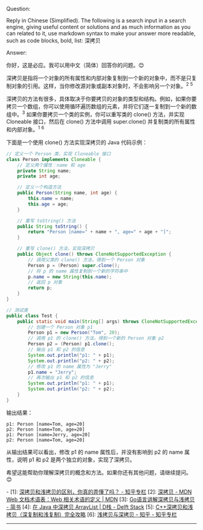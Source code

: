 Question:

Reply in Chinese (Simplified).
The following is a search input in a search engine, giving useful content or solutions and as much information as you can related to it, use markdown syntax to make your answer more readable, such as code blocks, bold, list:
深拷贝

Answer:

你好，这是必应。我可以用中文（简体）回答你的问题。😊

深拷贝是指将一个对象的所有属性和内部对象复制到一个新的对象中，而不是只复制对象的引用。这样，当你修改源对象或副本对象时，不会影响另一个对象。<sup>2</sup> <sup>5</sup>

深拷贝的方法有很多，具体取决于你要拷贝的对象的类型和结构。例如，如果你要拷贝一个数组，你可以使用循环遍历数组的元素，并将它们逐一复制到一个新的数组中。<sup>3</sup> 如果你要拷贝一个类的实例，你可以重写类的 clone() 方法，并实现 Cloneable 接口，然后在 clone() 方法中调用 super.clone() 并复制类的所有属性和内部对象。<sup>1</sup> <sup>6</sup>

下面是一个使用 clone() 方法实现深拷贝的 Java 代码示例：

```java
// 定义一个 Person 类，实现 Cloneable 接口
class Person implements Cloneable {
    // 定义两个属性：name 和 age
    private String name;
    private int age;

    // 定义一个构造方法
    public Person(String name, int age) {
        this.name = name;
        this.age = age;
    }

    // 重写 toString() 方法
    public String toString() {
        return "Person [name=" + name + ", age=" + age + "]";
    }

    // 重写 clone() 方法，实现深拷贝
    public Object clone() throws CloneNotSupportedException {
        // 调用父类的 clone() 方法，得到一个 Person 对象
        Person p = (Person) super.clone();
        // 将 p 的 name 属性复制到一个新的字符串中
        p.name = new String(this.name);
        // 返回 p 对象
        return p;
    }
}

// 测试类
public class Test {
    public static void main(String[] args) throws CloneNotSupportedException {
        // 创建一个 Person 对象 p1
        Person p1 = new Person("Tom", 20);
        // 调用 p1 的 clone() 方法，得到一个新的 Person 对象 p2
        Person p2 = (Person) p1.clone();
        // 输出 p1 和 p2 的信息
        System.out.println("p1: " + p1);
        System.out.println("p2: " + p2);
        // 修改 p1 的 name 属性为 "Jerry"
        p1.name = "Jerry";
        // 再次输出 p1 和 p2 的信息
        System.out.println("p1: " + p1);
        System.out.println("p2: " + p2);
    }
}
```

输出结果：

```text
p1: Person [name=Tom, age=20]
p2: Person [name=Tom, age=20]
p1: Person [name=Jerry, age=20]
p2: Person [name=Tom, age=20]
```

从输出结果可以看出，修改 p1 的 name 属性后，并没有影响到 p2 的 name 属性，说明 p1 和 p2 是两个独立的对象，实现了深拷贝。

希望这能帮助你理解深拷贝的概念和方法。如果你还有其他问题，请继续提问。😊

\-
\[1]: [深拷贝和浅拷贝的区别，你真的弄懂了吗？ - 知乎专栏](https://zhuanlan.zhihu.com/p/168777892)
\[2]: [深拷贝 - MDN Web 文档术语表：Web 相关术语的定义 | MDN](https://developer.mozilla.org/zh-CN/docs/Glossary/Deep_copy)
\[3]: [Go语言讲解深拷贝与浅拷贝 - 简书](https://www.jianshu.com/p/372218aff8ef)
\[4]: [在 Java 中深拷贝 ArrayList | D栈 - Delft Stack](https://www.delftstack.com/zh/howto/java/deep-copy-arraylist-in-java/)
\[5]: [C++深拷贝和浅拷贝（深复制和浅复制）完全攻略](http://c.biancheng.net/view/2336.html)
\[6]: [浅拷贝与深拷贝 - 知乎 - 知乎专栏](https://zhuanlan.zhihu.com/p/56741046)

<hr/>

